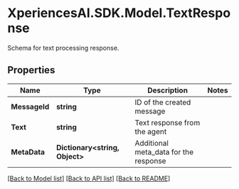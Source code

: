 # XperiencesAI.SDK.Model.TextResponse
Schema for text processing response.

## Properties

Name | Type | Description | Notes
------------ | ------------- | ------------- | -------------
**MessageId** | **string** | ID of the created message | 
**Text** | **string** | Text response from the agent | 
**MetaData** | **Dictionary&lt;string, Object&gt;** | Additional meta_data for the response | 

[[Back to Model list]](../../README.md#documentation-for-models) [[Back to API list]](../../README.md#documentation-for-api-endpoints) [[Back to README]](../../README.md)

